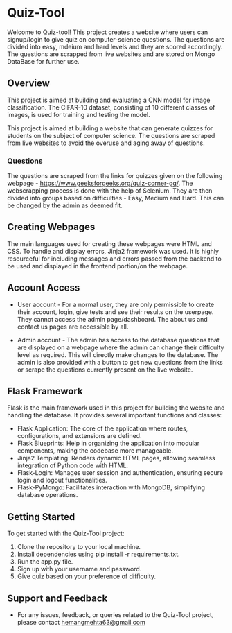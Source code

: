 # Quiz-Tool

Welcome to Quiz-tool! This project creates a website where users can signup/login to give quiz on computer-science questions. The questions are divided into easy, mdeium and hard levels and they are scored accordingly. The questions are scrapped from live websites and are stored on Mongo DataBase for further use.

## Overview 

This project is aimed at building and evaluating a CNN model for image classification. The CIFAR-10 dataset, consisting of 10 different classes of images, is used for training and testing the model.

This project is aimed at building a website that can generate quizzes for students on the subject of computer science. The questions are scraped from live websites to avoid the overuse and aging away of questions.

### Questions 

The questions are scraped from the links for quizzes given on the following webpage - https://www.geeksforgeeks.org/quiz-corner-gq/. The webscrapping process is done with the help of Selenium. They are then divided into groups based on difficulties - Easy, Medium and Hard. This can be changed by the admin as deemed fit.

## Creating Webpages

The main languages used for creating these webpages were HTML and CSS. To handle and display errors, Jinja2 framework was used. It is highly resourceful for including messages and errors passed from the backend to be used and displayed in the frontend portion/on the webpage.

## Account Access

 - User account - 
 For a normal user, they are only permissible to create their account, login, give tests and see their results on the userpage. They cannot access the admin page/dashboard. The about us and contact us pages are accessible by all.

- Admin account - 
The admin has access to the database questions that are displayed on a webpage where the admin can change their difficulty level as required. This will directly make changes to the database. The admin is also provided with a button to get new questions from the links or scrape the questions currently present on the live website.

## Flask Framework 

Flask is the main framework used in this project for building the website and handling the database. It provides several important functions and classes:

 - Flask Application: The core of the application where routes, configurations, and extensions are defined.
 - Flask Blueprints: Help in organizing the application into modular components, making the codebase more manageable.
 - Jinja2 Templating: Renders dynamic HTML pages, allowing seamless integration of Python code with HTML.
 - Flask-Login: Manages user session and authentication, ensuring secure login and logout functionalities.
 - Flask-PyMongo: Facilitates interaction with MongoDB, simplifying database operations.

## Getting Started 

To get started with the Quiz-Tool project:

  1. Clone the repository to your local machine.
  2. Install dependencies using pip install -r requirements.txt.
  3. Run the app.py file.
  4. Sign up with your username and password.
  5. Give quiz based on your preference of difficulty.

## Support and Feedback 

- For any issues, feedback, or queries related to the Quiz-Tool project, please contact hemangmehta63@gmail.com
